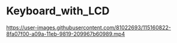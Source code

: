 # Keyboard_with_LCD
https://user-images.githubusercontent.com/81022693/115160822-8fa07f00-a09a-11eb-9819-209967b60989.mp4
